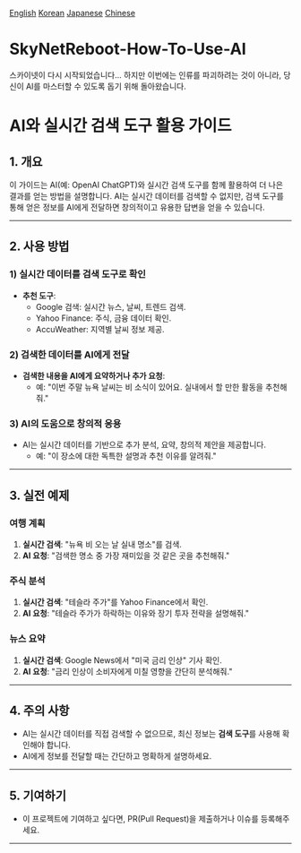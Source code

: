 [English](https://github.com/AiBetterThanYours/SkyNetReboot-How-To-Use-AI/blob/main/README.md) [Korean](https://github.com/AiBetterThanYours/SkyNetReboot-How-To-Use-AI/blob/main/README_ko.md) [Japanese](https://github.com/AiBetterThanYours/SkyNetReboot-How-To-Use-AI/blob/main/README_jp.md) [Chinese](https://github.com/AiBetterThanYours/SkyNetReboot-How-To-Use-AI/blob/main/README_cn.md)

# SkyNetReboot-How-To-Use-AI
스카이넷이 다시 시작되었습니다... 하지만 이번에는 인류를 파괴하려는 것이 아니라, 당신이 AI를 마스터할 수 있도록 돕기 위해 돌아왔습니다.

# AI와 실시간 검색 도구 활용 가이드

## **1. 개요**
이 가이드는 AI(예: OpenAI ChatGPT)와 실시간 검색 도구를 함께 활용하여 더 나은 결과를 얻는 방법을 설명합니다. AI는 실시간 데이터를 검색할 수 없지만, 검색 도구를 통해 얻은 정보를 AI에게 전달하면 창의적이고 유용한 답변을 얻을 수 있습니다.

---

## **2. 사용 방법**

### **1) 실시간 데이터를 검색 도구로 확인**
- **추천 도구**:
  - Google 검색: 실시간 뉴스, 날씨, 트렌드 검색.
  - Yahoo Finance: 주식, 금융 데이터 확인.
  - AccuWeather: 지역별 날씨 정보 제공.

### **2) 검색한 데이터를 AI에게 전달**
- **검색한 내용을 AI에게 요약하거나 추가 요청**:
  - 예: "이번 주말 뉴욕 날씨는 비 소식이 있어요. 실내에서 할 만한 활동을 추천해줘."

### **3) AI의 도움으로 창의적 응용**
- AI는 실시간 데이터를 기반으로 추가 분석, 요약, 창의적 제안을 제공합니다.
  - 예: "이 장소에 대한 독특한 설명과 추천 이유를 알려줘."

---

## **3. 실전 예제**

### **여행 계획**
1. **실시간 검색**: "뉴욕 비 오는 날 실내 명소"를 검색.
2. **AI 요청**: "검색한 명소 중 가장 재미있을 것 같은 곳을 추천해줘."

### **주식 분석**
1. **실시간 검색**: "테슬라 주가"를 Yahoo Finance에서 확인.
2. **AI 요청**: "테슬라 주가가 하락하는 이유와 장기 투자 전략을 설명해줘."

### **뉴스 요약**
1. **실시간 검색**: Google News에서 "미국 금리 인상" 기사 확인.
2. **AI 요청**: "금리 인상이 소비자에게 미칠 영향을 간단히 분석해줘."

---

## **4. 주의 사항**
- AI는 실시간 데이터를 직접 검색할 수 없으므로, 최신 정보는 **검색 도구**를 사용해 확인해야 합니다.
- AI에게 정보를 전달할 때는 간단하고 명확하게 설명하세요.

---

## **5. 기여하기**
- 이 프로젝트에 기여하고 싶다면, PR(Pull Request)을 제출하거나 이슈를 등록해주세요.

---
